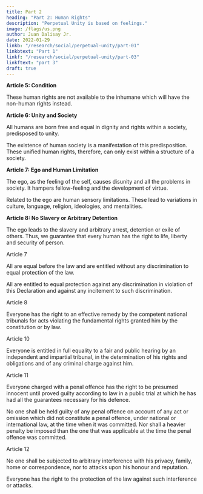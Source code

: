 ```yaml
---
title: Part 2
heading: "Part 2: Human Rights"
description: "Perpetual Unity is based on feelings."
image: /flags/us.png
author: Juan Dalisay Jr.
date: 2022-01-29
linkb: "/research/social/perpetual-unity/part-01"
linkbtext: "Part 1"
linkf: "/research/social/perpetual-unity/part-03"
linkftext: "part 3"
draft: true 
---
```



**Article 5: Condition**

These human rights are not available to the inhumane which will have the non-human rights instead.


**Article 6: Unity and Society** 

All humans are born free and equal in dignity and rights within a society, predisposed to unity.

The existence of human society is a manifestation of this predisposition. These unified human rights, therefore, can only exist within a structure of a society. 


**Article 7: Ego and Human Limitation**

The ego, as the feeling of the self, causes disunity and all the problems in society. It hampers fellow-feeling and the development of virtue. 

Related to the ego are human sensory limitations. These lead to variations in culture, language, religion, ideologies, and mentalities. <!--  or other opinion, national or social origin, property, birth or other status.  -->

<!-- No distinction shall be made on the basis of the political, jurisdictional or international status of the country or territory to which a person belongs, whether it be independent, trust, non-self-governing or under any other limitation of sovereignty. -->


**Article 8: No Slavery or Arbitrary Detention**

The ego leads to the slavery and arbitrary arrest, detention or exile of others. Thus, we guarantee that every human has the right to life, liberty and security of person. 

<!-- Slavery is prohibited, whether in physical or mental spheres.

No one shall be subjected to . -->


Article 7

All are equal before the law and are entitled without any discrimination to equal protection of the law. 

All are entitled to equal protection against any discrimination in violation of this Declaration and against any incitement to such discrimination.


Article 8

Everyone has the right to an effective remedy by the competent national tribunals for acts violating the fundamental rights granted him by the constitution or by law.




Article 10

Everyone is entitled in full equality to a fair and public hearing by an independent and impartial tribunal, in the determination of his rights and obligations and of any criminal charge against him.


Article 11

Everyone charged with a penal offence has the right to be presumed innocent until proved guilty according to law in a public trial at which he has had all the guarantees necessary for his defence.

No one shall be held guilty of any penal offence on account of any act or omission which did not constitute a penal offence, under national or international law, at the time when it was committed. Nor shall a heavier penalty be imposed than the one that was applicable at the time the penal offence was committed.


Article 12

No one shall be subjected to arbitrary interference with his privacy, family, home or correspondence, nor to attacks upon his honour and reputation. 

Everyone has the right to the protection of the law against such interference or attacks.
